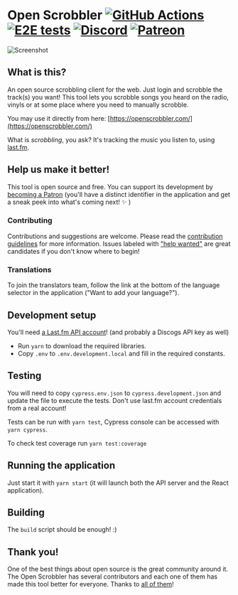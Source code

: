 # Open Scrobbler [![GitHub Actions](https://github.com/elamperti/OpenWebScrobbler/actions/workflows/test.yml/badge.svg)](https://github.com/elamperti/OpenWebScrobbler/actions) [![E2E tests](https://img.shields.io/endpoint?url=https://cloud.cypress.io/badge/count/b19z84/main&style=flat&logo=cypress)](https://cloud.cypress.io/projects/b19z84/runs) [![Discord](https://img.shields.io/badge/Discord-online-green.svg?logo=discord)](https://discord.gg/vcbprTz) [![Patreon](https://img.shields.io/badge/Patreon-donate-orange.svg)](https://www.patreon.com/OpenScrobbler)

![Screenshot](https://user-images.githubusercontent.com/910672/45590262-55333c00-b90b-11e8-9f95-c360d35ced5f.jpg)

## What is this?
An open source scrobbling client for the web. Just login and scrobble the track(s) you want! This tool lets you scrobble songs you heard on the radio, vinyls or at some place where you need to manually scrobble.

You may use it directly from here: [https://openscrobbler.com/](https://openscrobbler.com/)

What is _scrobbling_, you ask? It's tracking the music you listen to, using [last.fm](https://last.fm/).

## Help us make it better!
This tool is open source and free. You can support its development by [becoming a Patron](https://www.patreon.com/OpenScrobbler) (you'll have a distinct identifier in the application and get a sneak peek into what's coming next! :sparkles: )

### Contributing
Contributions and suggestions are welcome. Please read the [contribution guidelines](https://github.com/elamperti/OpenWebScrobbler/blob/main/CONTRIBUTING.md) for more information. Issues labeled with ["help wanted"](https://github.com/elamperti/OpenWebScrobbler/issues?q=is%3Aissue+is%3Aopen+label%3A%22help+wanted%22) are great candidates if you don't know where to begin!

### Translations
To join the translators team, follow the link at the bottom of the language selector in the application ("Want to add your language?").

## Development setup
You'll need [a Last.fm API account](https://www.last.fm/api/account/create)! (and probably a Discogs API key as well)

  * Run `yarn` to download the required libraries.
  * Copy `.env` to `.env.development.local` and fill in the required constants.

## Testing
You will need to copy `cypress.env.json` to `cypress.development.json` and update the file to execute the tests. Don't use last.fm account credentials from a real account!

Tests can be run with `yarn test`, Cypress console can be accessed with `yarn cypress`.

To check test coverage run `yarn test:coverage`

## Running the application
Just start it with `yarn start` (it will launch both the API server and the React application).

## Building
The `build` script should be enough! :)

## Thank you!
One of the best things about open source is the great community around it. The Open Scrobbler has several contributors and each one of them has made this tool better for everyone. Thanks to [all of them](https://github.com/elamperti/OpenWebScrobbler/graphs/contributors)!
